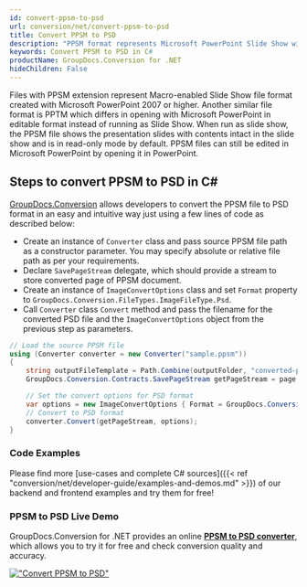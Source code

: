 ```yaml
---
id: convert-ppsm-to-psd
url: conversion/net/convert-ppsm-to-psd
title: Convert PPSM to PSD
description: "PPSM format represents Microsoft PowerPoint Slide Show with .ppsm extension. Learn how to convert PPSM to PSD file programmatically in C# language using GroupDocs.Conversion for .NET library."
keywords: Convert PPSM to PSD in C#
productName: GroupDocs.Conversion for .NET
hideChildren: False
---
```


Files with PPSM extension represent Macro-enabled Slide Show file format created with Microsoft PowerPoint 2007 or higher. Another similar file format is PPTM which differs in opening with Microsoft PowerPoint in editable format instead of running as Slide Show. When run as slide show, the PPSM file shows the presentation slides with contents intact in the slide show and is in read-only mode by default. PPSM files can still be edited in Microsoft PowerPoint by opening it in PowerPoint.

## Steps to convert PPSM to PSD in C#

[GroupDocs.Conversion](https://products.groupdocs.com/conversion/net) allows developers to convert the PPSM file to PSD format in an easy and intuitive way just using a few lines of code as described below:

* Create an instance of `Converter` class and pass source PPSM file path as a constructor parameter. You may specify absolute or relative file path as per your requirements. 
* Declare `SavePageStream` delegate, which should provide a stream to store converted page of PPSM document.
* Create an instance of `ImageConvertOptions` class and set `Format` property to `GroupDocs.Conversion.FileTypes.ImageFileType.Psd`.
* Call `Converter` class `Convert` method and pass the filename for the converted PSD file and the `ImageConvertOptions` object from the previous step as parameters.

```csharp
// Load the source PPSM file
using (Converter converter = new Converter("sample.ppsm"))
{
    string outputFileTemplate = Path.Combine(outputFolder, "converted-page-{0}.psd");
    GroupDocs.Conversion.Contracts.SavePageStream getPageStream = page => new FileStream(string.Format(outputFileTemplate, page), FileMode.Create);

    // Set the convert options for PSD format
    var options = new ImageConvertOptions { Format = GroupDocs.Conversion.FileTypes.ImageFileType.Psd };   
    // Convert to PSD format
    converter.Convert(getPageStream, options);
}
```

### Code Examples

Please find more [use-cases and complete C# sources]({{< ref "conversion/net/developer-guide/examples-and-demos.md" >}}) of our backend and frontend examples and try them for free!

### PPSM to PSD Live Demo

GroupDocs.Conversion for .NET provides an online [**PPSM to PSD converter**](https://products.groupdocs.app/conversion/ppsm-to-psd), which allows you to try it for free and check conversion quality and accuracy.

[!["Convert PPSM to PSD"](conversion/net/images/convert-to-psd/convert-ppsm-to-psd.png)](https://products.groupdocs.app/conversion/ppsm-to-psd)